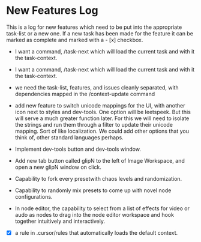 # New Features Log
This is a log for new features which need to be put into the appropriate task-list or a new one. If a new task has been made for the feature it can be marked as complete and marked with a - [x] checkbox.

- I want a command, /task-next which will load the current task and with it the task-context.

- I want a command, /task-next which will load the current task and with it the task-context.

- we need the task-list, features, and issues cleanly separated, with dependencies mapped in the /context-update command

- add new feature to switch unicode mappings for the UI, with another icon next to styles and dev-tools. One option will be leetspeek. But this will serve a much greater function later. For this we will need to isolate the strings and run them through a filter to update their unicode mapping. Sort of like localization. We could add other options that you think of, other standard languages perhaps.
- Implement dev-tools button and dev-tools window.
- Add new tab button called glipN to the left of Image Workspace, and open a new glipN window on click.
- Capability to fork every presetwith chaos levels and randomization.
- Capability to randomly mix presets to come up with novel node configurations.
- In node editor, the capability to select from a list of effects for video or audo as nodes to drag into the node editor workspace and hook together intuitively and interactively.
- [x] a rule in .cursor/rules that automatically loads the default context. 